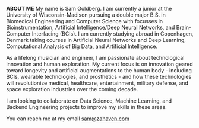 **ABOUT ME**
  My name is Sam Goldberg. I am currently a junior at the University of Wisconsin-Madison pursuing a double major B.S. in Biomedical Engineering and 
Computer Science with focusses in Bioinstrumentation, Artificial Intelligence/Deep Neural Networks, and Brain-Computer Interfacing (BCIs). 
I am currently studying abroad in Copenhagen, Denmark taking courses in Artificial Neural Networks and Deep Learning, Computational Analysis of Big Data, and Artificial Intelligence. 

  As a lifelong musician and engineer, I am passionate about technological innovation and human exploration. My current focus is on innovation geared toward longevity and artificial augmentations to the human body - including BCIs, wearable technologies, and prosthetics - and how these technologies will revolutionize medical, healthcare, entertainment, military defense, and space exploration industries over the coming decade.


I am looking to collaborate on Data Science, Machine Learning, and Backend Engineering projects to improve my skills in these areas.

You can reach me at my email sam@zahaven.com

